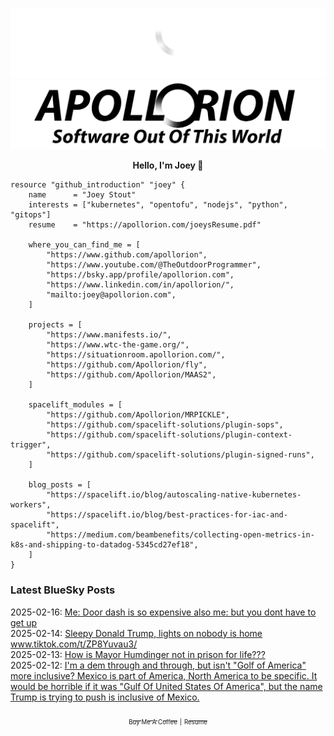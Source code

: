 ![Personal Website](https://raw.githubusercontent.com/Apollorion/apollorion/main/logos/new-large-white-transparent.png#gh-dark-mode-only)![Personal Website](https://raw.githubusercontent.com/Apollorion/apollorion/main/logos/new-large-black-transparent.png#gh-light-mode-only)

<p align="center">
    <b>Hello, I'm Joey 👋</b>
</p>

```hcl
resource "github_introduction" "joey" {
    name      = "Joey Stout"
    interests = ["kubernetes", "opentofu", "nodejs", "python", "gitops"]
    resume    = "https://apollorion.com/joeysResume.pdf"

    where_you_can_find_me = [
        "https://www.github.com/apollorion",
        "https://www.youtube.com/@TheOutdoorProgrammer",
        "https://bsky.app/profile/apollorion.com",
        "https://www.linkedin.com/in/apollorion/",
        "mailto:joey@apollorion.com",
    ]

    projects = [
        "https://www.manifests.io/",
        "https://www.wtc-the-game.org/",
        "https://situationroom.apollorion.com/",
        "https://github.com/Apollorion/fly",
        "https://github.com/Apollorion/MAAS2",
    ]

    spacelift_modules = [
        "https://github.com/Apollorion/MRPICKLE",
        "https://github.com/spacelift-solutions/plugin-sops",
        "https://github.com/spacelift-solutions/plugin-context-trigger",
        "https://github.com/spacelift-solutions/plugin-signed-runs",
    ]

    blog_posts = [
        "https://spacelift.io/blog/autoscaling-native-kubernetes-workers",
        "https://spacelift.io/blog/best-practices-for-iac-and-spacelift",
        "https://medium.com/beambenefits/collecting-open-metrics-in-k8s-and-shipping-to-datadog-5345cd27ef18",
    ]
}
```

### Latest BlueSky Posts
2025-02-16: [Me: Door dash is so expensive also me: but you dont have to get up ](https://bsky.app/profile/apollorion.com/post/3lid4mg6egs2j)  
2025-02-14: [Sleepy Donald Trump, lights on nobody is home www.tiktok.com/t/ZP8Yuvau3/ ](https://bsky.app/profile/apollorion.com/post/3li6adlskic2e)  
2025-02-13: [How is Mayor Humdinger not in prison for life??? ](https://bsky.app/profile/apollorion.com/post/3lhzfnwndkk2d)  
2025-02-12: [I'm a dem through and through, but isn't "Golf of America" more inclusive? Mexico is part of America, North America to be specific. It would be horrible if it was "Gulf Of United States Of America", but the name Trump is trying to push is inclusive of Mexico. ](https://bsky.app/profile/apollorion.com/post/3lhx5ue3lu22w)  


<p align="center">
    <a href="https://www.buymeacoffee.com/apollorion"><sub><sub>Buy Me A Coffee</sub></sub></a> <sub><sub>|</sub></sub> <a href="https://apollorion.com/joeysResume.pdf"><sub><sub>Resume</sub></sub></a>
</p>
